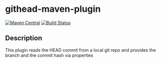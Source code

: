 githead-maven-plugin
====================

[![Maven Central](https://maven-badges.herokuapp.com/maven-central/de.cubeisland.maven.plugins/githead-maven-plugin/badge.svg?style=flat)](https://maven-badges.herokuapp.com/maven-central/de.cubeisland.maven.plugins/githead-maven-plugin)
[![Build Status](https://travis-ci.org/CubeEngine/githead-maven-plugin.svg?branch=master)](https://travis-ci.org/CubeEngine/githead-maven-plugin)

Description
-----------
This plugin reads the HEAD commit from a local git repo and provides the branch and the commit hash via properties
